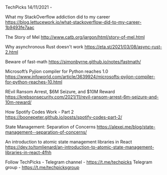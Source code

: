 TechPicks 14/11/2021 -

What my StackOverflow addiction did to my career
https://blog.lettucework.io/what-stackoverflow-did-to-my-career-1b9493fe7aac

The Story of Mel
http://www.catb.org/jargon/html/story-of-mel.html

Why asynchronous Rust doesn't work
https://eta.st/2021/03/08/async-rust-2.html

Beware of fast-math
https://simonbyrne.github.io/notes/fastmath/

Microsoft’s Pyjion compiler for Python reaches 1.0
https://www.infoworld.com/article/3639924/microsofts-pyjion-compiler-for-python-reaches-10.html

REvil Ransom Arrest, $6M Seizure, and $10M Reward
https://krebsonsecurity.com/2021/11/revil-ransom-arrest-6m-seizure-and-10m-reward/

How Spotify Codes Work - Part 2
https://boonepeter.github.io/posts/spotify-codes-part-2/

State Management: Separation of Concerns
https://alexei.me/blog/state-management--separation-of-concerns/

An introduction to atomic state management libraries in React
https://dev.to/tomlienard/an-introduction-to-atomic-state-management-libraries-in-react-4fhh

Follow TechPicks -
Telegram channel - https://t.me/techpicks
Telegram group - https://t.me/techpicksgroup